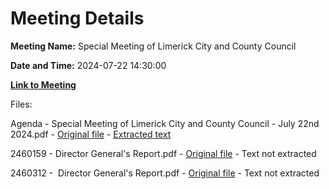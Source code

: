 # Meeting Details

**Meeting Name:** Special Meeting of Limerick City and County Council

**Date and Time:** 2024-07-22 14:30:00

**[Link to Meeting](https://www.limerick.ie/council/whats-on/special-meeting-of-limerick-city-and-county-council-12)**

Files: 

Agenda - Special Meeting of Limerick City and County Council - July 22nd 2024.pdf - [Original file](https://www.limerick.ie/sites/default/files/media/documents/2024-07/00-agenda-special-meeting-22.07.2024-at-2.30-pm_0.pdf) - [Extracted text](./Agenda%20-%20Special%20Meeting%20of%20Limerick%20City%20and%20County%20Council%20-%20July%2022nd%202024.md)

2460159 - Director General's Report.pdf - [Original file](https://www.limerick.ie/sites/default/files/media/documents/2024-07/2460159-director-general-final-report.pdf) - Text not extracted

2460312 -  Director General's Report.pdf - [Original file](https://www.limerick.ie/sites/default/files/media/documents/2024-07/2460312-director-general-final-report.pdf) - Text not extracted

